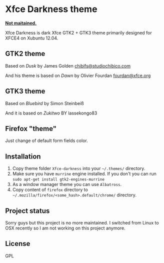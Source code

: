 Xfce Darkness theme
===================
**[Not maitained.](#project-status)**

Xfce Darkness is dark Xfce GTK2 + GTK3 theme primarily designed for XFCE4 on Xubuntu 12.04.

GTK2 theme
----------

Based on _Dusk_ by James Golden <chibifs@studiochibico.com>

And his theme is based on _Dawn_ by Olivier Fourdan <fourdan@xfce.org>

GTK3 theme
----------

Based on _Bluebird_ by Simon Steinbeiß

And it is based on _Zukitwo_ BY lassekongo83

Firefox "theme"
---------------

Just change of default form fields color.

Installation
------------

1) Copy theme folder `Xfce-darkness` into your `~/.themes/` directory.
2) Make sure you have `murrine` engine installed. If you don't you can run `sudo apt-get install gtk2-engines-murrine`
3) As a window manager theme you can use `Albatross`.
4) Copy content of `firefox` directory to `~/.mozilla/firefox/<some_hash>.default/chrome/` directory.

Project status
--------------

Sorry guys but this project is no more maintained. I switched from Linux to OSX recently so I am not working on this project anymore.

License
-------

GPL

